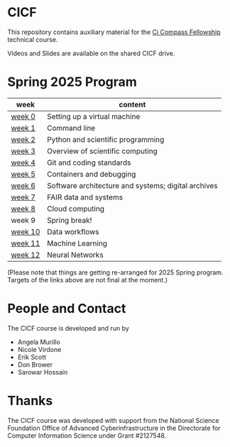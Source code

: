 # CICF

This repository contains auxiliary material for the [Ci Compass
Fellowship](https://ci-compass.org/student-fellowships/) technical
course.

Videos and Slides are available on the shared CICF drive.

# Spring 2025 Program

| week                | content                                             |
|---------------------|-----------------------------------------------------|
| [week 0](./week00)  | Setting up a virtual machine                        |
| [week 1](./week01)  | Command line                                        |
| [week 2](./week02)  | Python and scientific programming                   |
| [week 3](./week03)  | Overview of scientific computing                    |
| [week 4](./week04)  | Git and coding standards                            |
| [week 5](./week05)  | Containers and debugging                            |
| [week 6](./week06)  | Software architecture and systems; digital archives |
| [week 7](./week07)  | FAIR data and systems                               |
| [week 8](./week08)  | Cloud computing                                     |
| week 9              | Spring break!                                       |
| [week 10](./week10) | Data workflows                                      |
| [week 11](./week11) | Machine Learning                                    |
| [week 12](./week12) | Neural Networks                                     |

(Please note that things are getting re-arranged for 2025 Spring
program.  Targets of the links above are not final at the moment.)

# People and Contact

The CICF course is developed and run by 

* Angela Murillo
* Nicole Virdone
* Erik Scott
* Don Brower
* Sarowar Hossain


# Thanks

The CICF course was developed with support from the National Science
Foundation Office of Advanced Cyberinfrastructure in the Directorate
for Computer Information Science under Grant #2127548.

